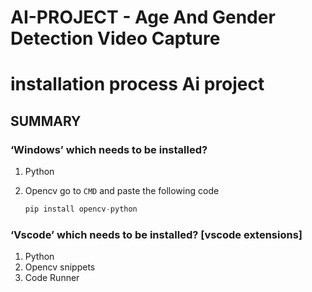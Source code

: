 # AI-PROJECT - Age And Gender Detection Video Capture

# installation process Ai project

## SUMMARY

### ‘Windows’ which needs to be installed?

1. Python
2. Opencv
go to `CMD` and paste the following code
    
    ```jsx
    pip install opencv-python
    ```
    

### ‘Vscode’ which needs to be installed? [vscode extensions]

1. Python
2. Opencv snippets
3. Code Runner
